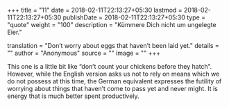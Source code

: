 +++
title        = "11"
date         = 2018-02-11T22:13:27+05:30
lastmod      = 2018-02-11T22:13:27+05:30
publishDate  = 2018-02-11T22:13:27+05:30
type         = "quote"
weight       = "100"
description  = "Kümmere Dich nicht um ungelegte Eier."

translation  = "Don’t worry about eggs that haven’t been laid yet."
details      = ""
author       = "Anonymous"
source       = ""
image        = ""
+++

This one is a little bit like “don’t count your chickens before they hatch”.
However, while the English version asks us not to rely on means which we do
not possess at this time, the German equivalent expresses the futility of
worrying about things that haven’t come to pass yet and never might. It is
energy that is much better spent productively.
